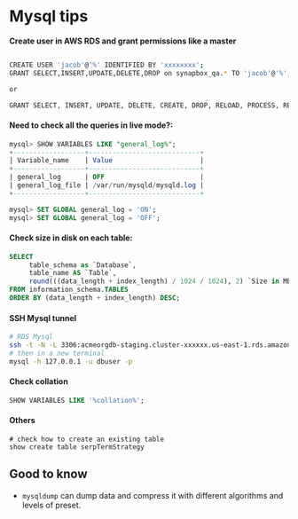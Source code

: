 # Mysql tips

**Create user in AWS RDS and grant permissions like a master**

```bash

CREATE USER 'jacob'@'%' IDENTIFIED BY 'xxxxxxxx';
GRANT SELECT,INSERT,UPDATE,DELETE,DROP on synapbox_qa.* TO 'jacob'@'%';

or

GRANT SELECT, INSERT, UPDATE, DELETE, CREATE, DROP, RELOAD, PROCESS, REFERENCES, INDEX, ALTER, SHOW DATABASES, CREATE TEMPORARY TABLES, LOCK TABLES, EXECUTE, REPLICATION SLAVE, REPLICATION CLIENT, CREATE VIEW, SHOW VIEW, CREATE ROUTINE, ALTER ROUTINE, CREATE USER, EVENT, TRIGGER, LOAD FROM S3, SELECT INTO S3, INVOKE LAMBDA ON synapbox_qa.* TO 'jacob'@'%' IDENTIFIED BY PASSWORD WITH GRANT OPTION
```

#### Need to check all the queries in live mode?:

```sql
mysql> SHOW VARIABLES LIKE "general_log%";
+------------------+----------------------------+
| Variable_name    | Value                      |
+------------------+----------------------------+
| general_log      | OFF                        |
| general_log_file | /var/run/mysqld/mysqld.log |
+------------------+----------------------------+

mysql> SET GLOBAL general_log = 'ON';
mysql> SET GLOBAL general_log = 'OFF';
```

#### Check size in disk on each table:

```sql
SELECT 
     table_schema as `Database`, 
     table_name AS `Table`, 
     round(((data_length + index_length) / 1024 / 1024), 2) `Size in MB` 
FROM information_schema.TABLES 
ORDER BY (data_length + index_length) DESC;
```

#### SSH Mysql tunnel

```bash
# RDS Mysql
ssh -t -N -L 3306:acmeorgdb-staging.cluster-xxxxxx.us-east-1.rds.amazonaws.com:3306 -i ~/.ssh/acmeorg-devops.pem ubuntu@$HOST
# then in a new terminal
mysql -h 127.0.0.1 -u dbuser -p
```

#### Check collation

```sql
SHOW VARIABLES LIKE '%collation%';
```


#### Others

```mysql
# check how to create an existing table
show create table serpTermStrategy
```
## Good to know

- `mysqldump` can dump data and compress it with different algorithms and levels of preset.

